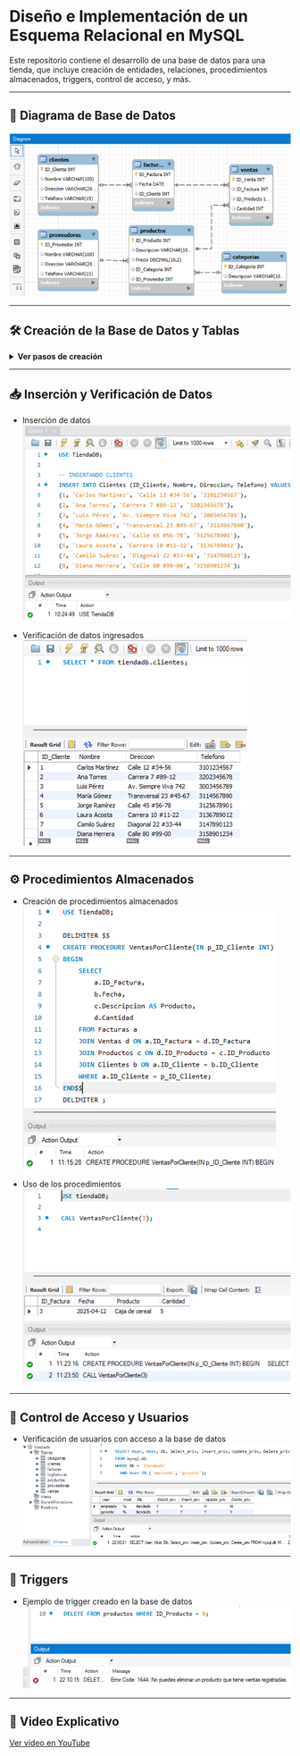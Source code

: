 # Diseño e Implementación de un Esquema Relacional en MySQL

Este repositorio contiene el desarrollo de una base de datos para una tienda, que incluye creación de entidades, relaciones, procedimientos almacenados, triggers, control de acceso, y más.

---

## 📌 Diagrama de Base de Datos
![Diagrama de la Base de Datos](img/diagramDB.png)

---

## 🛠️ Creación de la Base de Datos y Tablas

<details>
<summary><strong>Ver pasos de creación</strong></summary>

- Creación de la base de datos  
  ![](img/create.png)

- Mostrar bases de datos existentes  
  ![](img/create_show.png)

- Ejemplo de creación de tabla (clientes)  
  ![](img/create_table_client.png)

- Todas las tablas creadas  
  ![](img/create_all_tables.png)

</details>

---

## 📥 Inserción y Verificación de Datos

- Inserción de datos  
  ![](img/insert_data.png)

- Verificación de datos ingresados  
  ![](img/verified_data.png)

---

## ⚙️ Procedimientos Almacenados

- Creación de procedimientos almacenados  
  ![](img/create_stored_procedure.png)

- Uso de los procedimientos  
  ![](img/use_stored_procedure.png)

---

## 🔐 Control de Acceso y Usuarios

- Verificación de usuarios con acceso a la base de datos  
  ![](img/verified_users_in_tiendadb.png)

---

## 🚨 Triggers

- Ejemplo de trigger creado en la base de datos  
  ![](img/trigger.png)

---

## 🎥 Video Explicativo

[Ver video en YouTube](https://www.youtube.com/enlace-de-tu-video)
